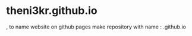 # theni3kr.github.io
, to name website on github pages make repository with name : <name>.github.io
